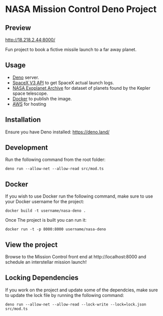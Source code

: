 # NASA Mission Control Deno Project

## Preview
http://18.218.2.44:8000/

Fun project to book a fictive missile launch to a far away planet.

## Usage
- [Deno](https://deno.land) server.
- [SpaceX V3 API](https://api.spacexdata.com/v3/launches) to get SpaceX actual launch logs.
- [NASA Exoplanet Archive](https://exoplanetarchive.ipac.caltech.edu/docs/data.html) for dataset of planets found by the Kepler space telescope.
- [Docker](https://hub.docker.com/repository/docker/tomkiworld/nasa-deno) to publish the image.
- [AWS](https://aws.amazon.com/) for hosting

## Installation
Ensure you have Deno installed: https://deno.land/

## Development
Run the following command from the root folder:

`deno run --allow-net --allow-read src/mod.ts`

## Docker
If you wish to use Docker run the following command, make sure to use your Docker username for the project:

`docker build -t username/nasa-deno .`

Once The project is built you can run it:

`docker run -t -p 8000:8000 username/nasa-deno`

## View the project
Browse to the Mission Control front end at http://localhost:8000 and schedule an interstellar mission launch!

## Locking Dependencies
If you work on the project and update some of the dependcies, make sure to update the lock file by running the following command:

`deno run --allow-net --allow-read --lock-write --lock=lock.json src/mod.ts`

